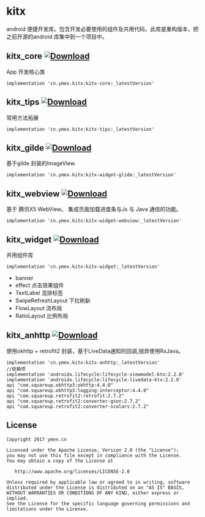 # kitx
android 便捷开发库。包含开发必要使用的组件及共用代码，此库是重构版本，把之前开源的android 库集中到一个项目中。 


## kitx_core  [ ![Download](https://api.bintray.com/packages/ymexcn/maven/kitx-core/images/download.svg) ](https://bintray.com/ymexcn/maven/kitx-core/_latestVersion)
App 开发核心类

```shell
implementation 'cn.ymex.kitx:kitx-core:_latestVersion'
```

## kitx_tips [ ![Download](https://api.bintray.com/packages/ymexcn/maven/kitx-tips/images/download.svg) ](https://bintray.com/ymexcn/maven/kitx-tips/_latestVersion)

常用方法拓展
```shell
implementation 'cn.ymex.kitx:kitx-tips:_latestVersion'
```

## kitx_gilde [ ![Download](https://api.bintray.com/packages/ymexcn/maven/kitx-widget-glide/images/download.svg) ](https://bintray.com/ymexcn/maven/kitx-widget-glide/_latestVersion)


基于gilde 封装的ImageView.

```shell
implementation 'cn.ymex.kitx:kitx-widget-glide:_latestVersion'
```

## kitx_webview [ ![Download](https://api.bintray.com/packages/ymex/maven/widget-webview/images/download.svg) ](https://bintray.com/ymex/maven/widget-webview/_latestVersion)
基于 腾讯X5 WebView。 集成页面加载进度条与Js 与 Java 通信的功能。 

```shell
implementation 'cn.ymex.kitx:kitx-widget-webview:_latestVersion'
```

## kitx_widget [ ![Download](https://api.bintray.com/packages/ymexcn/maven/kitx-widget/images/download.svg) ](https://bintray.com/ymexcn/maven/kitx-widget/_latestVersion)

共用组件库

```shell
implementation 'cn.ymex.kitx:kitx-widget:_latestVersion'
```

- banner 
- effect 点击效果组件
- TextLabel  混排标签
- SwipeRefreshLayout 下拉刷新
- FlowLayout 流布局
- RatioLayout 比例布局

## kitx_anhttp [ ![Download](https://api.bintray.com/packages/ymexcn/maven/kitx-anhttp/images/download.svg) ](https://bintray.com/ymexcn/maven/kitx-anhttp/_latestVersion)

使用okhttp + retrofit2 封装，基于LiveData通知的回调,抛弃使用RxJava。

```
implementation 'cn.ymex.kitx:kitx-anhttp:_latestVersion'
//依赖项
implementation 'androidx.lifecycle:lifecycle-viewmodel-ktx:2.2.0'
implementation 'androidx.lifecycle:lifecycle-livedata-ktx:2.2.0'
api "com.squareup.okhttp3:okhttp:4.4.0"
api "com.squareup.okhttp3:logging-interceptor:4.4.0"
api "com.squareup.retrofit2:retrofit:2.7.2"
api "com.squareup.retrofit2:converter-gson:2.7.2"
api "com.squareup.retrofit2:converter-scalars:2.7.2"
```

License
-------

    Copyright 2017 ymex.cn

    Licensed under the Apache License, Version 2.0 (the "License");
    you may not use this file except in compliance with the License.
    You may obtain a copy of the License at

       http://www.apache.org/licenses/LICENSE-2.0

    Unless required by applicable law or agreed to in writing, software
    distributed under the License is distributed on an "AS IS" BASIS,
    WITHOUT WARRANTIES OR CONDITIONS OF ANY KIND, either express or implied.
    See the License for the specific language governing permissions and
    limitations under the License.
